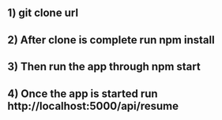 ## 1) git clone url 
## 2) After clone is complete run npm install
## 3) Then run the app through npm start
## 4) Once the app is started run http://localhost:5000/api/resume
